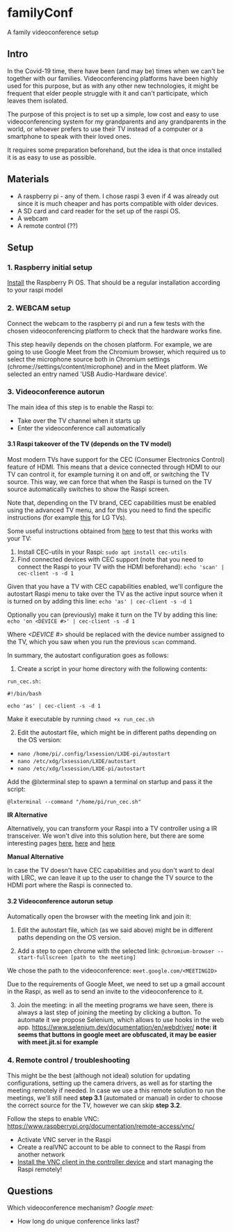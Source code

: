 # familyConf
A family videoconference setup

## Intro
In the Covid-19 time, there have been (and may be) times when we can't be together with our families. Videoconferencing platforms have been highly used for this purpose, but as with any other new technologies, it might be frequent that elder people struggle with it and can't participate, which leaves them isolated.

The purpose of this project is to set up a simple, low cost and easy to use videoconferencing system for my grandparents and any grandparents in the world, or whoever prefers to use their TV instead of a computer or a smartphone to speak with their loved ones.

It requires some preparation beforehand, but the idea is that once installed it is as easy to use as possible.

## Materials

- A raspberry pi - any of them. I chose raspi 3 even if 4 was already out since it is much cheaper and has ports compatible with older devices.
- A SD card and card reader for the set up of the raspi OS.
- A webcam
- A remote control (??)

## Setup

### 1. Raspberry initial setup
[Install](https://www.raspberrypi.org/downloads/raspberry-pi-os/) the Raspberry Pi OS. That should be a regular installation according to your raspi model

### 2. WEBCAM setup
Connect the webcam to the raspberry pi and run a few tests with the chosen videoconferencing platform to check that the hardware works fine.

This step heavily depends on the chosen platform. For example, we are going to use Google Meet from the Chromium browser, which required us to select the microphone source both in Chromium settings (chrome://settings/content/microphone) and in the Meet platform. We selected an entry named 'USB Audio-Hardware device'.


### 3. Videoconference autorun
The main idea of this step is to enable the Raspi to:
- Take over the TV channel when it starts up
- Enter the videoconference call automatically

#### 3.1 Raspi takeover of the TV (depends on the TV model)
Most modern TVs have support for the CEC (Consumer Electronics Control) feature of HDMI. This means that a device connected through HDMI to our TV can control it, for example turning it on and off, or switching the TV source. This way, we can force that when the Raspi is turned on the TV source automatically switches to show the Raspi screen.

Note that, depending on the TV brand, CEC capabilities must be enabled using the advanced TV menu, and for this you need to find the specific instructions (for example [this](https://www.tomsguide.com/us/lg-tv-settings-guide,review-5624-14.html) for LG TVs).

Some useful instructions obtained from [here](https://www.linuxuprising.com/2019/07/raspberry-pi-power-on-off-tv-connected.html) to test that this works with your TV:

1. Install CEC-utils in your Raspi: `sudo apt install cec-utils`
2. Find connected devices with CEC support (note that you need to connect the Raspi to your TV with the HDMI beforehand): `echo 'scan' | cec-client -s -d 1`

Given that you have a TV with CEC capabilities enabled, we'll configure the autostart Raspi menu to take over the TV as the active input source when it is turned on by adding this line:
`echo 'as' | cec-client -s -d 1`

Optionally you can (previously) make it turn on the TV by adding this line:
`echo 'on <DEVICE #>' | cec-client -s -d 1`

Where *<DEVICE #>* should be replaced with the device number assigned to the TV, which you saw when you run the previous `scan` command.

In summary, the autostart configuration goes as follows:
1. Create a script in your home directory with the following contents:
```
run_cec.sh:

#!/bin/bash

echo 'as' | cec-client -s -d 1
```

Make it executable by running `chmod +x run_cec.sh`


2. Edit the autostart file, which might be in different paths depending on the OS version:
* `nano /home/pi/.config/lxsession/LXDE-pi/autostart`
* `nano /etc/xdg/lxsession/LXDE/autostart`
* `nano /etc/xdg/lxsession/LXDE-pi/autostart`

Add the @lxterminal step to spawn a terminal on startup and pass it the script:

`@lxterminal --command "/home/pi/run_cec.sh"`


**IR Alternative**

Alternatively, you can transform your Raspi into a TV controller using a IR transceiver. We won't dive into this solution here, but there are some interesting pages [here](https://www.raspberry-pi-geek.com/Archive/2015/10/Raspberry-Pi-IR-remote), [here](http://opensourceuniversalremote.com/) and [here](https://raspberrypi.stackexchange.com/questions/22433/what-hardware-do-i-need-to-turn-raspberry-pi-into-a-tv-remote-controller)

**Manual Alternative**

In case the TV doesn't have CEC capabilities and you don't want to deal with LIRC, we can leave it up to the user to change the TV source to the HDMI port where the Raspi is connected to. 

#### 3.2 Videoconference autorun setup
Automatically open the browser with the meeting link and join it: 

1. Edit the autostart file, which (as we said above) might be in different paths depending on the OS version.

2. Add a step to open chrome with the selected link: `@chromium-browser --start-fullscreen [path to the meeting]`

We chose the path to the videoconference: `meet.google.com/<MEETINGID>`

Due to the requirements of Google Meet, we need to set up a gmail account in the Raspi, as well as to send an invite to the videoconference to it.
  
3. Join the meeting: in all the meeting programs we have seen, there is always a last step of joining the meeting by clicking a button. To automate it we propose Selenium, which allows to use hooks in the web app. https://www.selenium.dev/documentation/en/webdriver/
__note: it seems that buttons in google meet are obfuscated, it may be easier with meet.jit.si for example__

### 4. Remote control / troubleshooting

This might be the best (although not ideal) solution for updating configurations, setting up the camera drivers, as well as for starting the meeting remotely if needed. In case we use a this remote solution to run the meetings, we'll still need **step 3.1** (automated or manual) in order to choose the correct source for the TV, however we can skip **step 3.2**.

Follow the steps to enable VNC: https://www.raspberrypi.org/documentation/remote-access/vnc/
- Activate VNC server in the Raspi
- Create a realVNC account to be able to connect to the Raspi from another network
- [Install the VNC client in the controller device](https://www.realvnc.com/en/connect/download/viewer/macos/) and start managing the Raspi remotely!

## Questions

Which videoconference mechanism?
*Google meet:*
- How long do unique conference links last?


